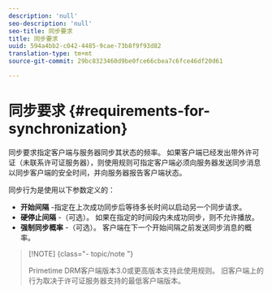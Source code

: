```yaml
---
description: 'null'
seo-description: 'null'
seo-title: 同步要求
title: 同步要求
uuid: 594a4bb2-c042-4485-9cae-73b8f9f93d82
translation-type: tm+mt
source-git-commit: 29bc8323460d9be0fce66cbea7c6fce46df20d61

---
```



# 同步要求 {#requirements-for-synchronization}

同步要求指定客户端与服务器同步其状态的频率。 如果客户端已经发出带外许可证（未联系许可证服务器），则使用规则可指定客户端必须向服务器发送同步消息以同步客户端的安全时间，并向服务器报告客户端状态。

同步行为是使用以下参数定义的：

* **开始间隔** -指定在上次成功同步后等待多长时间以启动另一个同步请求。
* **硬停止间隔** -（可选）。 如果在指定的时间段内未成功同步，则不允许播放。
* **强制同步概率** -（可选）。 客户端在下一个开始间隔之前发送同步消息的概率。

>[!NOTE] {class=&quot;- topic/note &quot;}
>
>Primetime DRM客户端版本3.0或更高版本支持此使用规则。 旧客户端上的行为取决于许可证服务器支持的最低客户端版本。

